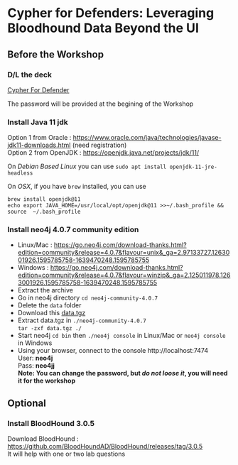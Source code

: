 # Cypher for Defenders: Leveraging Bloodhound Data Beyond the UI

## Before the Workshop

### D/L the deck
[Cypher For Defender](BTV%20-%20Cypher%20For%20Defenders.zip)  

The password will be provided at the begining of the Workshop

### Install Java 11 jdk
Option 1 from Oracle : https://www.oracle.com/java/technologies/javase-jdk11-downloads.html (need registration)  
Option 2 from OpenJDK : https://openjdk.java.net/projects/jdk/11/  
  
On *Debian Based Linux* you can use `sudo apt install openjdk-11-jre-headless`  
  
On *OSX*, if you have `brew` installed, you can use 
```
brew install openjdk@11 
echo export JAVA_HOME=/usr/local/opt/openjdk@11 >>~/.bash_profile && source  ~/.bash_profile
```

### Install neo4j 4.0.7 community edition
- Linux/Mac : https://go.neo4j.com/download-thanks.html?edition=community&release=4.0.7&flavour=unix&_ga=2.97133727.1263001926.1595785758-1639470248.1595785755  
- Windows : https://go.neo4j.com/download-thanks.html?edition=community&release=4.0.7&flavour=winzip&_ga=2.125011978.1263001926.1595785758-1639470248.1595785755  
- Extract the archive
- Go in neo4j directory `cd neo4j-community-4.0.7`
- Delete the `data` folder  
- Download this [data.tgz](data.tgz) 
- Extract data.tgz in `./neo4j-community-4.0.7`  
```tar -zxf data.tgz ./```
- Start neo4j `cd bin` then `./neo4j console` in Linux/Mac or `neo4j console` in Windows
- Using your browser, connect to the console http://localhost:7474  
User: **neo4j**  
Pass: **neo4jj**  
**Note: You can change the password, but _do not loose it_, you will need it for the workshop**

## Optional
### Install BloodHound 3.0.5
Download BloodHound : https://github.com/BloodHoundAD/BloodHound/releases/tag/3.0.5  
It will help with one or two lab questions
